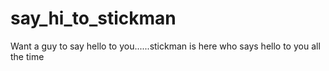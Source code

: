 # say_hi_to_stickman
Want a guy to say hello to you......stickman is here who says hello to you all the time
